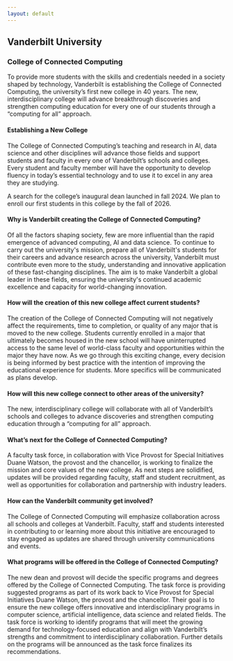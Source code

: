 ```yaml
---
layout: default
---
```


## Vanderbilt University

### College of Connected Computing

To provide more students with the skills and credentials needed in a society shaped by technology, Vanderbilt is establishing the College of Connected Computing, the university’s first new college in 40 years. The new, interdisciplinary college will advance breakthrough discoveries and strengthen computing education for every one of our students through a “computing for all” approach.

#### Establishing a New College

The College of Connected Computing’s teaching and research in AI, data science and other disciplines will advance those fields and support students and faculty in every one of Vanderbilt’s schools and colleges. Every student and faculty member will have the opportunity to develop fluency in today’s essential technology and to use it to excel in any area they are studying. 

A search for the college’s inaugural dean launched in fall 2024. We plan to enroll our first students in this college by the fall of 2026. 

#### Why is Vanderbilt creating the College of Connected Computing?

Of all the factors shaping society, few are more influential than the rapid emergence of advanced computing, AI and data science. To continue to carry out the university's mission, prepare all of Vanderbilt's students for their careers and advance research across the university, Vanderbilt must contribute even more to the study, understanding and innovative application of these fast-changing disciplines. The aim is to make Vanderbilt a global leader in these fields, ensuring the university's continued academic excellence and capacity for world-changing innovation.

#### How will the creation of this new college affect current students?

The creation of the College of Connected Computing will not negatively affect the requirements, time to completion, or quality of any major that is moved to the new college. Students currently enrolled in a major that ultimately becomes housed in the new school will have uninterrupted access to the same level of world-class faculty and opportunities within the major they have now. As we go through this exciting change, every decision is being informed by best practice with the intention of improving the educational experience for students. More specifics will be communicated as plans develop.

#### How will this new college connect to other areas of the university?

The new, interdisciplinary college will collaborate with all of Vanderbilt’s schools and colleges to advance discoveries and strengthen computing education through a “computing for all” approach.

#### What’s next for the College of Connected Computing?

A faculty task force, in collaboration with Vice Provost for Special Initiatives Duane Watson, the provost and the chancellor, is working to finalize the mission and core values of the new college. As next steps are solidified, updates will be provided regarding faculty, staff and student recruitment, as well as opportunities for collaboration and partnership with industry leaders. 

#### How can the Vanderbilt community get involved?

The College of Connected Computing will emphasize collaboration across all schools and colleges at Vanderbilt. Faculty, staff and students interested in contributing to or learning more about this initiative are encouraged to stay engaged as updates are shared through university communications and events. 

#### What programs will be offered in the College of Connected Computing?

The new dean and provost will decide the specific programs and degrees offered by the College of Connected Computing. The task force is providing suggested programs as part of its work back to Vice Provost for Special Initiatives Duane Watson, the provost and the chancellor. Their goal is to ensure the new college offers innovative and interdisciplinary programs in computer science, artificial intelligence, data science and related fields. The task force is working to identify programs that will meet the growing demand for technology-focused education and align with Vanderbilt’s strengths and commitment to interdisciplinary collaboration. Further details on the programs will be announced as the task force finalizes its recommendations. 



<br>
